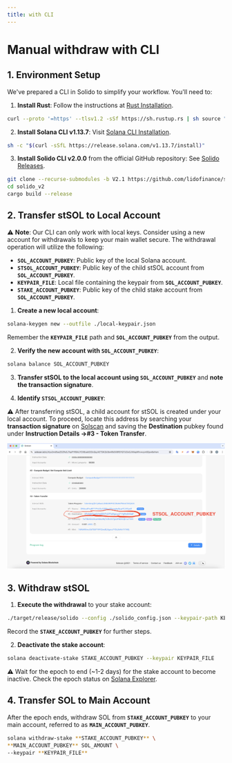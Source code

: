 ```yaml
---
title: with CLI
---
```


# Manual withdraw with CLI

## 1. Environment Setup

We've prepared a CLI in Solido to simplify your workflow. You'll need to:

1. **Install Rust**:
Follow the instructions at [Rust Installation](https://www.rust-lang.org/tools/install).

```bash
curl --proto '=https' --tlsv1.2 -sSf https://sh.rustup.rs | sh source "$HOME/.cargo/env"rustup override set 1.60.0
```

2. **Install Solana CLI v1.13.7**:
Visit [Solana CLI Installation](https://docs.solana.com/cli/install-solana-cli-tools).

```bash
sh -c "$(curl -sSfL https://release.solana.com/v1.13.7/install)"
```

3. **Install Solido CLI v2.0.0** from the official GitHub repository:
See [Solido Releases](https://github.com/lidofinance/solido/releases/tag/v2.1.0).

```bash
git clone --recurse-submodules -b V2.1 https://github.com/lidofinance/solido solido_v2
cd solido_v2
cargo build --release
```

## 2. Transfer stSOL to Local Account

⚠️ **Note**: Our CLI can only work with local keys. Consider using a new account for withdrawals to keep your main wallet secure. The withdrawal operation will utilize the following:

- **`SOL_ACCOUNT_PUBKEY`**: Public key of the local Solana account.
- **`STSOL_ACCOUNT_PUBKEY`**: Public key of the child stSOL account from **`SOL_ACCOUNT_PUBKEY`**.
- **`KEYPAIR_FILE`**: Local file containing the keypair from **`SOL_ACCOUNT_PUBKEY`**.
- **`STAKE_ACCOUNT_PUBKEY`**: Public key of the child stake account from **`SOL_ACCOUNT_PUBKEY`**.

1. **Create a new local account**:

```bash
solana-keygen new --outfile ./local-keypair.json
```

Remember the **`KEYPAIR_FILE`** path and **`SOL_ACCOUNT_PUBKEY`** from the output.

2. **Verify the new account with `SOL_ACCOUNT_PUBKEY`**:

```bash
solana balance SOL_ACCOUNT_PUBKEY
```

3. **Transfer stSOL to the local account using `SOL_ACCOUNT_PUBKEY`** and **note the transaction signature**.

4. **Identify `STSOL_ACCOUNT_PUBKEY`**:

⚠️ After transferring stSOL, a child account for stSOL is created under your local account. To proceed, locate this address by searching your **transaction signature** on [Solscan](https://solscan.io/) and saving the **Destination** pubkey found under **Instruction Details →#3 - Token Transfer**.

![STSOL_ACCOUNT_PUBKEY](./images/stsol_account_pubkey.png)

## 3. Withdraw stSOL

1. **Execute the withdrawal** to your stake account:

```bash
./target/release/solido --config ./solido_config.json --keypair-path KEYPAIR_FILE withdraw --amount-st-sol STSOL_AMOUNT
```

Record the **`STAKE_ACCOUNT_PUBKEY`** for further steps.

2. **Deactivate the stake account**:

```bash
solana deactivate-stake STAKE_ACCOUNT_PUBKEY --keypair KEYPAIR_FILE
```

⚠️ Wait for the epoch to end (~1-2 days) for the stake account to become inactive. Check the epoch status on [Solana Explorer](https://explorer.solana.com/).

## 4. Transfer SOL to Main Account

After the epoch ends, withdraw SOL from **`STAKE_ACCOUNT_PUBKEY`** to your main account, referred to as **`MAIN_ACCOUNT_PUBKEY`**.

```bash
solana withdraw-stake **STAKE_ACCOUNT_PUBKEY** \
**MAIN_ACCOUNT_PUBKEY** SOL_AMOUNT \
--keypair **KEYPAIR_FILE**
```
